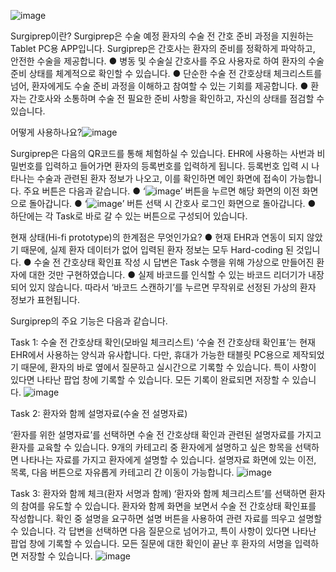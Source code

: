 ![image](https://github.com/user-attachments/assets/a9c52568-eb64-441b-991c-ca0598abfe2c)

Surgiprep이란?
Surgiprep은 수술 예정 환자의 수술 전 간호 준비 과정을 지원하는 Tablet PC용 APP입니다.
Surgiprep은 간호사는 환자의 준비를 정확하게 파악하고, 안전한 수술을 제공합니다.
●  병동 및 수술실 간호사를 주요 사용자로 하여 환자의 수술 준비 상태를 체계적으로 확인할 수 있습니다.
●  단순한 수술 전 간호상태 체크리스트를 넘어, 환자에게도 수술 준비 과정을 이해하고 참여할 수 있는 기회를 제공합니다.
●  환자는 간호사와 소통하며 수술 전 필요한 준비 사항을 확인하고, 자신의 상태를 점검할 수 있습니다.

어떻게 사용하나요?![image](https://github.com/user-attachments/assets/18d19fd1-4196-4e0a-9ab8-3dd8d74594a8)

Surgiprep은 다음의 QR코드를 통해 체험하실 수 있습니다.
EHR에 사용하는 사번과 비밀번호를 입력하고 들어가면 환자의 등록번호를 입력하게 됩니다. 등록번호 입력 시 나타나는 수술과 관련된 환자 정보가 나오고, 이를 확인하면 메인 화면에 접속이 가능합니다.
주요 버튼은 다음과 같습니다.
●  ‘![image](https://github.com/user-attachments/assets/7b0740ee-8cae-4a41-b1ce-4a42e33294a1)’ 버튼을 누르면 해당 화면의 이전 화면으로 돌아갑니다. 
● ‘![image](https://github.com/user-attachments/assets/8ccb7994-b254-437a-8fc5-7357cdc6d9cf)’ 버튼 선택 시 간호사 로그인 화면으로 돌아갑니다. 
● 하단에는 각 Task로 바로 갈 수 있는 버튼으로 구성되어 있습니다.

현재 상태(Hi-fi prototype)의 한계점은 무엇인가요?
●  현재 EHR과 연동이 되지 않았기 때문에, 실제 환자 데이터가 없어 입력된 환자 정보는 모두 Hard-coding 된 것입니다. 
●  수술 전 간호상태 확인표 작성 시 답변은 Task 수행을 위해 가상으로 만들어진 환자에 대한 것만 구현하였습니다. 
●  실제 바코드를 인식할 수 있는 바코드 리더기가 내장되어 있지 않습니다. 따라서 ‘바코드 스캔하기’를 누르면 무작위로 선정된 가상의 환자 정보가 표현됩니다. 



Surgiprep의 주요 기능은 다음과 같습니다.

Task 1: 수술 전 간호상태 확인(모바일 체크리스트)
 ‘수술 전 간호상태 확인표’는 현재 EHR에서 사용하는 양식과 유사합니다. 다만, 휴대가 가능한 태블릿 PC용으로 제작되었기 때문에, 환자의 바로 옆에서 질문하고 실시간으로 기록할 수 있습니다. 특이 사항이 있다면 나타난 팝업 창에 기록할 수 있습니다. 모든 기록이 완료되면 저장할 수 있습니다.
 ![image](https://github.com/user-attachments/assets/02547cef-d914-4009-8490-9a5b4b6202bb)



 Task 2: 환자와 함께 설명자료(수술 전 설명자료)

 ‘환자를 위한 설명자료’를 선택하면 수술 전 간호상태 확인과 관련된 설명자료를 가지고 환자를 교육할 수 있습니다. 9개의 카테고리 중 환자에게 설명하고 싶은 항목을 선택하면 나타나는 자료를 가지고 환자에게 설명할 수 있습니다. 설명자료 화면에 있는 이전, 목록, 다음 버튼으로 자유롭게 카테고리 간 이동이 가능합니다.
 ![image](https://github.com/user-attachments/assets/52e6a242-4e7c-47ef-8d11-b6a6d23ac701)


 Task 3: 환자와 함께 체크(환자 서명과 함께)
 ‘환자와 함께 체크리스트’를 선택하면 환자의 참여를 유도할 수 있습니다. 환자와 함께 화면을 보면서 수술 전 간호상태 확인표를 작성합니다. 확인 중 설명을 요구하면 설명 버튼을 사용하여 관련 자료를 띄우고 설명할 수 있습니다. 각 답변을 선택하면 다음 질문으로 넘어가고, 특이 사항이 있다면 나타난 팝업 창에 기록할 수 있습니다. 모든 질문에 대한 확인이 끝난 후 환자의 서명을 입력하면 저장할 수 있습니다.
 ![image](https://github.com/user-attachments/assets/bbd1d175-0d42-40ee-ac2a-2da522d9dda7)

